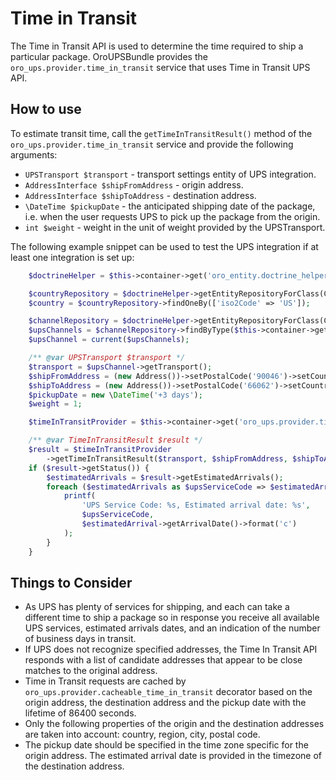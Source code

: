 # Time in Transit

The Time in Transit API is used to determine the time required to ship a particular package. OroUPSBundle
provides the `oro_ups.provider.time_in_transit` service that uses Time in Transit UPS API.

## How to use

To estimate transit time, call the `getTimeInTransitResult()` method of the `oro_ups.provider.time_in_transit` service
and provide the following arguments:
* `UPSTransport $transport` - transport settings entity of UPS integration.
* `AddressInterface $shipFromAddress` - origin address.
* `AddressInterface $shipToAddress` - destination address.
* `\DateTime $pickupDate` - the anticipated shipping date of the package, i.e. when the user requests UPS to pick up the
package from the origin.
* `int $weight` - weight in the unit of weight provided by the UPSTransport.

The following example snippet can be used to test the UPS integration if at least one integration is set up:

```php
    $doctrineHelper = $this->container->get('oro_entity.doctrine_helper');

    $countryRepository = $doctrineHelper->getEntityRepositoryForClass(Country::class);
    $country = $countryRepository->findOneBy(['iso2Code' => 'US']);

    $channelRepository = $doctrineHelper->getEntityRepositoryForClass(Channel::class);
    $upsChannels = $channelRepository->findByType($this->container->getParameter('oro_ups.integration.channel.type'));
    $upsChannel = current($upsChannels);

    /** @var UPSTransport $transport */
    $transport = $upsChannel->getTransport();
    $shipFromAddress = (new Address())->setPostalCode('90046')->setCountry($country);
    $shipToAddress = (new Address())->setPostalCode('66062')->setCountry($country);
    $pickupDate = new \DateTime('+3 days');
    $weight = 1;

    $timeInTransitProvider = $this->container->get('oro_ups.provider.time_in_transit');

    /** @var TimeInTransitResult $result */
    $result = $timeInTransitProvider
        ->getTimeInTransitResult($transport, $shipFromAddress, $shipToAddress, $pickupDate, $weight);
    if ($result->getStatus()) {
        $estimatedArrivals = $result->getEstimatedArrivals();
        foreach ($estimatedArrivals as $upsServiceCode => $estimatedArrival) {
            printf(
                'UPS Service Code: %s, Estimated arrival date: %s',
                $upsServiceCode,
                $estimatedArrival->getArrivalDate()->format('c')
            );
        }
    }
```

## Things to Consider
* As UPS has plenty of services for shipping, and each can take a different time to ship a package so in response you
receive all available UPS services, estimated arrivals dates, and an indication of the number of business days in
transit.
* If UPS does not recognize specified addresses, the Time In Transit API responds with a list of candidate addresses
that appear to be close matches to the original address.
* Time in Transit requests are cached by `oro_ups.provider.cacheable_time_in_transit` decorator based on the origin
address, the destination address and the pickup date with the lifetime of 86400 seconds.
* Only the following properties of the origin and the destination addresses are taken into account: country, region,
city, postal code.
* The pickup date should be specified in the time zone specific for the origin address. The estimated arrival date is
provided in the timezone of the destination address.
